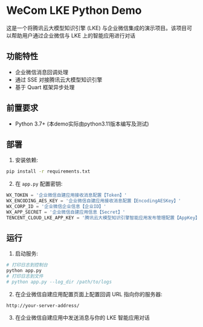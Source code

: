 # WeCom LKE Python Demo

这是一个将腾讯云大模型知识引擎 (LKE) 与企业微信集成的演示项目。该项目可以帮助用户通过企业微信与 LKE 上的智能应用进行对话


## 功能特性

- 企业微信消息回调处理
- 通过 SSE 对接腾讯云大模型知识引擎
- 基于 Quart 框架异步处理

## 前置要求

- Python 3.7+ (本demo实际由python3.11版本编写及测试)

## 部署

1. 安装依赖:

```bash
pip install -r requirements.txt
```

2. 在 `app.py` 配置密钥:


```python
WX_TOKEN = '企业微信自建应用接收消息配置【Token】'
WX_ENCODING_AES_KEY = '企业微信自建应用接收消息配置【EncodingAESKey】'
WX_CORP_ID = '企业微信企业信息【企业ID】'
WX_APP_SECRET = '企业微信自建应用信息【Secret】'
TENCENT_CLOUD_LKE_APP_KEY = '腾讯云大模型知识引擎智能应用发布管理配置【AppKey】'
```

## 运行

1. 启动服务:

```bash
# 打印日志到控制台
python app.py
# 打印日志到文件
# python app.py --log_dir /path/to/logs
```

2. 在企业微信自建应用配置页面上配置回调 URL 指向你的服务器:

```
http://your-server-address/
```

3. 在企业微信自建应用中发送消息与你的 LKE 智能应用对话
